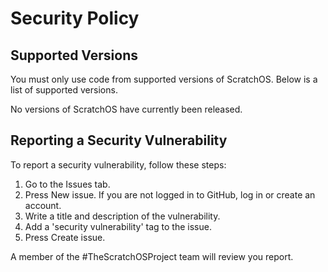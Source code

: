 # Security Policy

## Supported Versions

You must only use code from supported versions of ScratchOS. Below is a list of supported versions.

No versions of ScratchOS have currently been released.

## Reporting a Security Vulnerability

To report a security vulnerability, follow these steps:

1. Go to the Issues tab.
2. Press New issue.
If you are not logged in to GitHub, log in or create an account.
3. Write a title and description of the vulnerability.
4. Add a 'security vulnerability' tag to the issue.
5. Press Create issue.

A member of the #TheScratchOSProject team will review you report.
